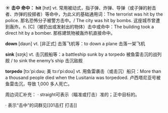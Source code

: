 ☀ <span class="category">**击中 命中：**</span>
<span class="vocabulary">**hit**</span> [hɪt] 
<span class="definition">vt. 常用被动式，指子弹、炸弹、导弹（或子弹的射击者、炸弹的投掷者）等命中，为此义的基础通用词：</span>The terrorist was hit by the police. 那名恐怖分子被警方击中。/ The city was hit by bombs. 这座城市曾遭到轰炸。<span class="definition">n. [C]（被扔出或发射出的物体）击中或命中：</span>The building took a direct hit by a bomber. 那栋建筑物被轰炸机直接命中。

<span class="vocabulary">**down**</span> [daʊn] 
<span class="definition">vt. [非正式] 击落飞机等：</span>to down a plane 击落一架飞机

<span class="vocabulary">**sink**</span> [sɪŋk] 
<span class="definition">vt. 击沉舰船等：</span>a battleship sunk by a torpedo 被鱼雷击沉的战列舰 / to sink the enemy’s ship 击沉敌舰
           
<span class="vocabulary">**torpedo**</span> [tɔ:ˈpi:dəʊ; 美 tɔ:rˈpi:doʊ]
<span class="definition">vt. 用鱼雷袭击（或击沉）船只：</span>More than a thousand people died when the Lusitania was torpedoed. 卢西塔尼亚号被鱼雷击沉，导致 1,000 多人死亡。

周边词汇补充：
· straight可表示（瞄准或打击）准的；正中目标的。

· 表示“击中”的词群见[[01击打 打击]]

